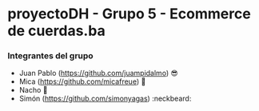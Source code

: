 # proyectoDH - Grupo 5 - Ecommerce de cuerdas.ba


### Integrantes del grupo

* Juan Pablo (https://github.com/juampidalmo) :sunglasses:
* Mica (https://github.com/micafreue) :raising_hand:
* Nacho :grimacing:
* Simón (https://github.com/simonyagas) :neckbeard:


